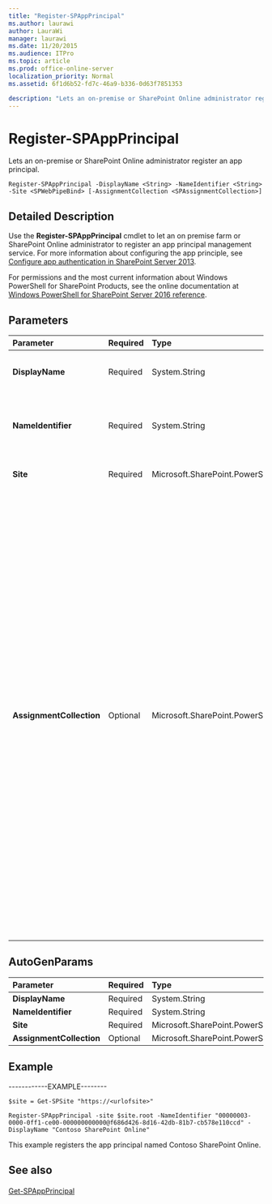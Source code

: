 ```yaml
---
title: "Register-SPAppPrincipal"
ms.author: laurawi
author: LauraWi
manager: laurawi
ms.date: 11/20/2015
ms.audience: ITPro
ms.topic: article
ms.prod: office-online-server
localization_priority: Normal
ms.assetid: 6f1d6b52-fd7c-46a9-b336-0d63f7851353

description: "Lets an on-premise or SharePoint Online administrator register an app principal."
---
```


# Register-SPAppPrincipal

Lets an on-premise or SharePoint Online administrator register an app principal.
  
```
Register-SPAppPrincipal -DisplayName <String> -NameIdentifier <String> -Site <SPWebPipeBind> [-AssignmentCollection <SPAssignmentCollection>]
```

## Detailed Description

Use the **Register-SPAppPrincipal** cmdlet to let an on premise farm or SharePoint Online administrator to register an app principal management service. For more information about configuring the app principle, see [Configure app authentication in SharePoint Server 2013](http://technet.microsoft.com/library/419f6a21-4968-4645-8b66-361476fd1d65.aspx).
  
For permissions and the most current information about Windows PowerShell for SharePoint Products, see the online documentation at [Windows PowerShell for SharePoint Server 2016 reference](https://go.microsoft.com/fwlink/p/?LinkId=671715).
  
## Parameters

|**Parameter**|**Required**|**Type**|**Description**|
|:-----|:-----|:-----|:-----|
|**DisplayName** <br/> |Required  <br/> |System.String  <br/> |Specifies the friendly name to use for the app principal that is being registered.  <br/> |
|**NameIdentifier** <br/> |Required  <br/> |System.String  <br/> |Specifies the app principal's name identifier that needs to be added to the app management service.  <br/> |
|**Site** <br/> |Required  <br/> |Microsoft.SharePoint.PowerShell.SPWebPipeBind  <br/> |Specifies the name of the site for the app principal object.  <br/> |
|**AssignmentCollection** <br/> |Optional  <br/> |Microsoft.SharePoint.PowerShell.SPAssignmentCollection  <br/> |Manages objects for the purpose of proper disposal. Use of objects, such as **SPWeb** or **SPSite**, can use large amounts of memory and use of these objects in Windows PowerShell scripts requires proper memory management. Using the **SPAssignment** object, you can assign objects to a variable and dispose of the objects after they are needed to free up memory. When **SPWeb**, **SPSite**, or **SPSiteAdministration** objects are used, the objects are automatically disposed of if an assignment collection or the **Global** parameter is not used.  <br/> > [!NOTE]> When the **Global** parameter is used, all objects are contained in the global store. If objects are not immediately used, or disposed of by using the **Stop-SPAssignment** command, an out-of-memory scenario can occur.           |
   
## AutoGenParams

|**Parameter**|**Required**|**Type**|**Description**|
|:-----|:-----|:-----|:-----|
|**DisplayName** <br/> |Required  <br/> |System.String  <br/> ||
|**NameIdentifier** <br/> |Required  <br/> |System.String  <br/> ||
|**Site** <br/> |Required  <br/> |Microsoft.SharePoint.PowerShell.SPWebPipeBind  <br/> ||
|**AssignmentCollection** <br/> |Optional  <br/> |Microsoft.SharePoint.PowerShell.SPAssignmentCollection  <br/> ||
   
## Example

------------EXAMPLE--------
  
```
$site = Get-SPSite "https://<urlofsite>"
```

```
Register-SPAppPrincipal -site $site.root -NameIdentifier "00000003-0000-0ff1-ce00-000000000000@f686d426-8d16-42db-81b7-cb578e110ccd" -DisplayName "Contoso SharePoint Online"
```

This example registers the app principal named Contoso SharePoint Online.
  
## See also

#### 

[Get-SPAppPrincipal](get-spappprincipal.md)


